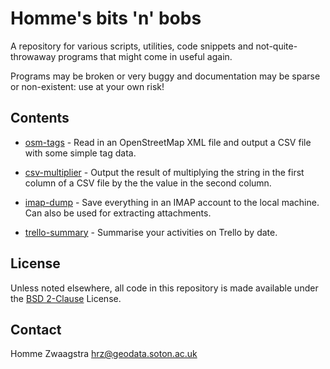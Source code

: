 # Homme's bits 'n' bobs

A repository for various scripts, utilities, code snippets and
not-quite-throwaway programs that might come in useful again.

Programs may be broken or very buggy and documentation may be sparse or
non-existent: use at your own risk!

## Contents

* [osm-tags](https://github.com/homme/bits-n-bobs/tree/master/osm-tags) - Read
  in an OpenStreetMap XML file and output a CSV file with some simple tag data.

* [csv-multiplier](https://github.com/homme/bits-n-bobs/tree/master/csv-multiplier) -
  Output the result of multiplying the string in the first column of a CSV file
  by the the value in the second column.

* [imap-dump](https://github.com/homme/bits-n-bobs/tree/master/imap-dump) - Save
  everything in an IMAP account to the local machine. Can also be used for
  extracting attachments.

* [trello-summary](https://github.com/homme/bits-n-bobs/tree/master/trello-summary) -
  Summarise your activities on Trello by date.

## License

Unless noted elsewhere, all code in this repository is made available under the
[BSD 2-Clause](http://opensource.org/licenses/BSD-2-Clause) License.

## Contact

Homme Zwaagstra <hrz@geodata.soton.ac.uk>
